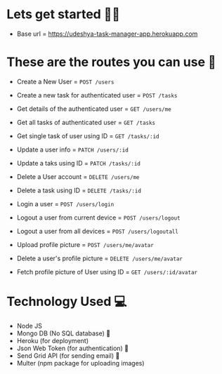 # Lets get started 🥳🥳

  - Base url = https://udeshya-task-manager-app.herokuapp.com
  
# These are the routes you can use 🥰

  - Create a New User = `POST /users`
  
  - Create a new task for authenticated user = `POST /tasks`
  
  - Get details of the authenticated user = `GET /users/me`
  
  - Get all tasks of authenticated user = `GET /tasks`
  
  - Get single task of user using ID = `GET /tasks/:id`
  
  - Update a user info = `PATCH /users/:id`
  
  - Update a taks using ID = `PATCH /tasks/:id`
  
  - Delete a User account = `DELETE /users/me`
  
  - Delete a task using ID = `DELETE /tasks/:id`
  
  - Login a user = `POST /users/login`
  
  - Logout a user from current device = `POST /users/logout`
  
  - Logout a user from all devices = `POST /users/logoutall`
  
  - Upload profile picture = `POST /users/me/avatar`
  
  - Delete a user's profile picture = `DELETE /users/me/avatar`
  
  - Fetch profile picture of User using ID = `GET /users/:id/avatar`

# Technology Used 💻
  - Node JS
  - Mongo DB (No SQL database) 💾
  - Heroku (for deployment)
  - Json Web Token (for authentication) 🔑
  - Send Grid API (for sending email) 📧
  - Multer (npm package for uploading images)
